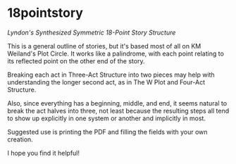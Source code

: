 # 18pointstory
_Lyndon's Synthesized Symmetric 18-Point Story Structure_

This is a general outline of stories, but it's based most of all on KM Weiland's Plot Circle. It works like a palindrome, with each point relating to its reflected point on the other end of the story.

Breaking each act in Three-Act Structure into two pieces may help with understanding the longer second act, as in The W Plot and Four-Act Structure.

Also, since everything has a beginning, middle, and end, it seems natural to break the act halves into three, not least because the resulting steps all tend to show up explicitly in one system or another and implicitly in most.

Suggested use is printing the PDF and filling the fields with your own creation.

I hope you find it helpful!
